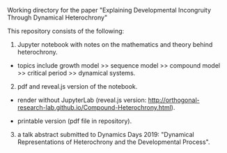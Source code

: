 Working directory for the paper "Explaining Developmental Incongruity Through Dynamical Heterochrony"

This repository consists of the following:  

1) Jupyter notebook with notes on the mathematics and theory behind heterochrony. 

* topics include growth model >> sequence model >> compound model >> critical period >> dynamical systems.  

2) pdf and reveal.js version of the notebook.

* render without JupyterLab (reveal.js version: http://orthogonal-research-lab.github.io/Compound-Heterochrony.html).

* printable version (pdf file in repository).

3) a talk abstract submitted to Dynamics Days 2019: "Dynamical Representations of Heterochrony and the Developmental Process".  
